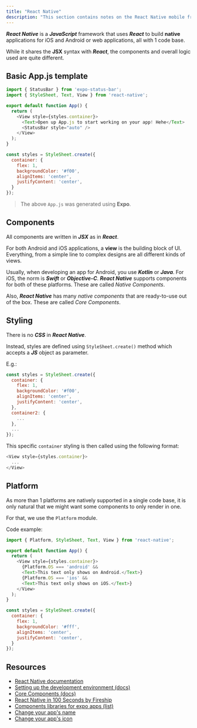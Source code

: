 ```yaml
---
title: "React Native"
description: "This section contains notes on the React Native mobile framework."
---
```


***React Native*** is a ***JavaScript*** framework that uses ***React*** to build **native** applications for iOS and Android or web applications, all with 1 code base.

While it shares the **JSX** syntax with ***React***, the components and overall logic used are quite different.

## Basic App.js template

```javascript
import { StatusBar } from 'expo-status-bar';
import { StyleSheet, Text, View } from 'react-native';

export default function App() {
  return (
    <View style={styles.container}>
      <Text>Open up App.js to start working on your app! Hehe</Text>
      <StatusBar style="auto" />
    </View>
  );
}

const styles = StyleSheet.create({
  container: {
    flex: 1,
    backgroundColor: '#f00',
    alignItems: 'center',
    justifyContent: 'center',
  }
});
```

> The above `App.js` was generated using **Expo**.

## Components

All components are written in ***JSX*** as in ***React***.

For both Android and iOS applications, a **view** is the building block of UI. Everything, from a simple line to complex designs are all different kinds of views.

Usually, when developing an app for Android, you use ***Kotlin*** or ***Java***. For iOS, the norm is ***Swift*** or ***Objective-C***. ***React Native*** supports components for both of these platforms. These are called *Native Components*.

Also, ***React Native*** has many *native components* that are ready-to-use out of the box. These are called *Core Components*.

## Styling

There is no ***CSS*** in ***React Native***.

Instead, styles are defined using `StyleSheet.create()` method which accepts a ***JS*** object as parameter.

E.g.:

```js
const styles = StyleSheet.create({
  container: {
    flex: 1,
    backgroundColor: '#f00',
    alignItems: 'center',
    justifyContent: 'center',
  },
  container2: {
    ...
  },
  ...
});
```

This specific `container` styling is then called using the following format:

```js
<View style={styles.container}>
  ...
</View>
```

## Platform

As more than 1 platforms are natively supported in a single code base, it is only natural that we might want some components to only render in one.

For that, we use the `Platform` module.

Code example:

```javascript
import { Platform, StyleSheet, Text, View } from 'react-native';

export default function App() {
  return (
    <View style={styles.container}>
      {Platform.OS === 'android' &&
      <Text>This text only shows on Android.</Text>}
      {Platform.OS === 'ios' &&
      <Text>This text only shows on iOS.</Text>}
    </View>
  );
}

const styles = StyleSheet.create({
  container: {
    flex: 1,
    backgroundColor: '#fff',
    alignItems: 'center',
    justifyContent: 'center',
  }
});
```

## Resources

- [React Native documentation](https://reactnative.dev/docs/getting-started)
- [Setting up the development environment (docs)](https://reactnative.dev/docs/environment-setup)
- [Core Components (docs)](https://reactnative.dev/docs/components-and-apis)
- [React Native in 100 Seconds by Fireship](https://youtu.be/gvkqT_Uoahw)
- [Components libraries for expo apps (list)](https://docs.expo.dev/guides/userinterface/)
- [Change your app's name](https://stackoverflow.com/questions/34794679/change-app-name-in-react-native)
- [Change your app's icon](https://aboutreact.com/react-native-change-app-icon/)
